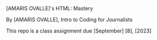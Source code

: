 [AMARIS OVALLE]'s HTML: Mastery

By [AMARIS OVALLE], Intro to Coding for Journalists

This repo is a class assignment due [September] [8], [2023]
